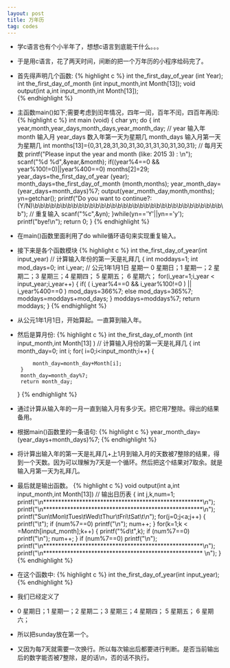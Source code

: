 ```yaml
---
layout: post
title: 万年历
tag: codes
---
```

*  学c语言也有个小半年了，想想c语言到底能干什么。。。
*  于是用c语言，花了两天时间，间断的把一个万年历的小程序给码完了。
*  首先得声明几个函数:
{% highlight c %}
int the_first_day_of_year (int Year);
int the_first_day_of_month (int input_month,int Month[13]);
void output(int a,int input_month,int Month[13]);      
{% endhighlight %}
*  主函数main()如下;需要考虑到闰年情况，四年一闰，百年不闰，四百年再闰:
{% highlight c %}
int main (void)
	{
		char yn;
		do
		{
			int year,month,year_days,month_days,year_month_day;
			 // year 输入年 month 输入月 year_days 数入年第一天为星期几 month_days 输入月第一天为星期几
			int months[13]={0,31,28,31,30,31,30,31,31,30,31,30,31}; 
			// 每月天数
			printf("Please input the year and month (like: 2015 3) : \n");
			scanf("%d %d",&year,&month);
			if((year%4==0 && year%100!=0)||year%400==0)
				months[2]=29;
			year_days=the_first_day_of_year (year);
			month_days=the_first_day_of_month (month,months);
			year_month_day=(year_days+month_days)%7;
			output(year_month_day,month,months);
			yn=getchar();
			printf("Do you want to continue?: (Y/N)\b\b\b\b\b\b\b\b\b\b\b\b\b\b\b\b\b\b\b\b\b\b\b\b\b\b\b\b\b\b\b\b\b\b\b"); // 重复输入
			scanf("%c",&yn);
		}while(yn=='Y'||yn=='y');
			printf("bye!\n");
	return 0;
	}
{% endhighlight %}
*  在main()函数里面利用了do while循环语句来实现重复输入。
*  接下来是各个函数模块
{% highlight c %}
int the_first_day_of_year(int input_year) 
	// 计算输入年份的第一天是礼拜几
	{
		int moddays=1;
		int mod_days=0;
		int i_year;
		 // 公元1年1月1日 星期一  0 星期日；1 星期一；2 星期二；3 星期三；4 星期四； 5 星期五； 6 星期六；
		for(i_year=1;i_year < input_year;i_year++)
			{
				if( ( i_year%4==0 && i_year%100!=0 ) || i_year%400==0 )
					mod_days=366%7;
				else
					mod_days=365%7;
			moddays=moddays+mod_days;
			}
		moddays=moddays%7;
		return moddays;
	}
{% endhighlight %}
*  从公元1年1月1日，开始算起。一直算到输入年。
*  然后是算月份:
{% highlight c %}
int the_first_day_of_month (int input_month,int Month[13] ) 
	// 计算输入月份的第一天是礼拜几
	{
		int month_day=0;
		int i;
		for( i=0;i<input_month;i++)
		{
 
			month_day=month_day+Month[i];
		}
		month_day=month_day%7;
		return month_day;
	}
{% endhighlight %}
*  通过计算从输入年的一月一直到输入月有多少天。把它用7整除。得出的结果备用。
*  根据main()函数里的一条语句:
{% highlight c %}
	year_month_day=(year_days+month_days)%7;
{% endhighlight %}
*  将计算出输入年的第一天是礼拜几+上1月到输入月的天数被7整除的结果，得到一个天数。因为可以理解为7天是一个循环。然后把这个结果对7取余。就是输入月第一天为礼拜几。
*  最后就是输出函数。
{% highlight c %}
	void output(int a,int input_month,int Month[13]) 
		// 输出日历表
		{
			int j,k,num=1;
			printf("\n*****************************************************\n");
			printf("\n*****************************************************\n");
			printf("Sun\tMon\tTues\tWed\tThur\tFri\tSat\t\n");
			for(j=0;j<a;j++)
			{
				printf("\t");
				if (num%7==0)
					printf("\n");
				num++;
			}
			for(k=1;k < =Month[input_month];k++)
			{
				printf("%d\t",k);
				if (num%7==0)
					printf("\n");
				num++;
 			}
			if (num%7==0)
			printf("\n");
			printf("\n*****************************************************\n");
			printf("\n***************************************************** \n"); 
		}
{% endhighlight %}
*  在这个函数中:
{% highlight c %}
	int the_first_day_of_year(int input_year);
{% endhighlight %}
*  我们已经定义了
*  0 星期日；1 星期一；2 星期二；3 星期三；4 星期四； 5 星期五； 6 星期六；
*  所以把sunday放在第一个。
*  又因为每7天就需要一次换行。所以每次输出后都要进行判断。是否当前输出后的数字能否被7整除，是的话\n，否的话不执行。

